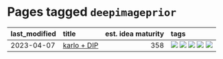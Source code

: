 # Pages tagged `deepimageprior`

|last_modified|title|est. idea maturity|tags
|:---|:---|---:|:---|
|2023-04-07|[karlo + DIP](../karlo-dip.md)|358|[![](https://img.shields.io/badge/tag-deepimageprior-e168be)](../tags/deepimageprior.md) [![](https://img.shields.io/badge/tag-experimental-c4c41f)](../tags/experimental.md) [![](https://img.shields.io/badge/tag-imagegeneration-96f12e)](../tags/imagegeneration.md) [![](https://img.shields.io/badge/tag-prior-5e378d)](../tags/prior.md) [![](https://img.shields.io/badge/tag-wip-92ab1c)](../tags/wip.md)|